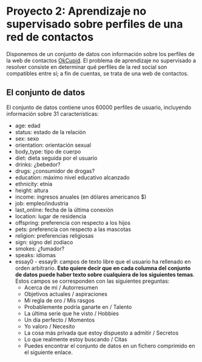 # Proyecto 2: Aprendizaje no supervisado sobre perfiles de una red de contactos

Disponemos de un conjunto de datos con información sobre los perfiles de la web de contactos [OkCupid](https://www.okcupid.com/). El problema de aprendizaje no supervisado a resolver consiste en determinar qué perfiles de la red social son compatibles entre sí; a fin de cuentas, se trata de una web de contactos.

## El conjunto de datos
El conjunto de datos contiene unos 60000 perfiles de usuario, incluyendo información sobre 31 características:

- age: edad
- status: estado de la relación
- sex: sexo
- orientation: orientación sexual
- body_type: tipo de cuerpo
- diet: dieta seguida por el usuario
- drinks: ¿bebedor?
- drugs: ¿consumidor de drogas?
- education: máximo nivel educativo alcanzado
- ethnicity: etnia
- height: altura
- income: ingresos anuales (en dólares americanos $)
- job: empleo/industria
- last_online: fecha de la última conexión
- location: lugar de residencia
- offspring: preferencia con respecto a los hijos
- pets: preferencia con respecto a las mascotas
- religion: preferencias religiosas
- sign: signo del zodiaco
- smokes: ¿fumador?
- speaks: idiomas
- essay0 - essay9: campos de texto libre que el usuario ha rellenado en orden arbitrario. **Esto quiere decir que en cada columna del conjunto de datos puede haber texto sobre cualquiera de los siguientes temas**. Estos campos se corresponden con las siguientes preguntas:
   - Acerca de mí / Autorresumen
   - Objetivos actuales / aspiraciones
   - Mi regla de oro / Mis rasgos
   - Probablemente podría ganarte en / Talento
   - La última serie que he visto / Hobbies
   - Un día perfecto / Momentos
   - Yo valoro / Necesito
   - La cosa más privada que estoy dispuesto a admitir / Secretos
   - Lo que realmente estoy buscando / Citas
   - Puedes encontrar el conjunto de datos en un fichero comprimido en el siguiente enlace.
